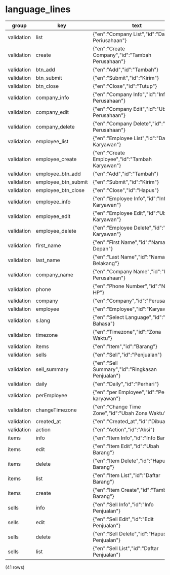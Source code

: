 language_lines
==============

|   group    |         key         |                       text                       |   |
|------------|---------------------|--------------------------------------------------|---|
| validation | list                | {"en":"Company List","id":"Daftar Periusahaan"}  |   |
| validation | create              | {"en":"Create Company","id":"Tambah Perusahaan"} |   |
| validation | btn_add             | {"en":"Add","id":"Tambah"}                       |   |
| validation | btn_submit          | {"en":"Submit","id":"Kirim"}                     |   |
| validation | btn_close           | {"en":"Close","id":"Tutup"}                      |   |
| validation | company_info        | {"en":"Company Info","id":"Info Perusahaan"}     |   |
| validation | company_edit        | {"en":"Company Edit","id":"Ubah Perusahaan"}     |   |
| validation | company_delete      | {"en":"Company Delete","id":"Hapus Perusahaan"}  |   |
| validation | employee_list       | {"en":"Employee List","id":"Daftar Karyawan"}    |   |
| validation | employee_create     | {"en":"Create Employee","id":"Tambah Karyawan"}  |   |
| validation | employee_btn_add    | {"en":"Add","id":"Tambah"}                       |   |
| validation | employee_btn_submit | {"en":"Submit","id":"Kirim"}                     |   |
| validation | employee_btn_close  | {"en":"Close","id":"Hapus"}                      |   |
| validation | employee_info       | {"en":"Employee Info","id":"Info Karyawan"}      |   |
| validation | employee_edit       | {"en":"Employee Edit","id":"Ubah Karyawan"}      |   |
| validation | employee_delete     | {"en":"Employee Delete","id":"Hapus Karyawan"}   |   |
| validation | first_name          | {"en":"First Name","id":"Nama Depan"}            |   |
| validation | last_name           | {"en":"Last Name","id":"Nama Belakang"}          |   |
| validation | company_name        | {"en":"Company Name","id":"Nama Perusahaan"}     |   |
| validation | phone               | {"en":"Phone Number","id":"Nomor HP"}            |   |
| validation | company             | {"en":"Company","id":"Perusahaan"}               |   |
| validation | employee            | {"en":"Employee","id":"Karyawan"}                |   |
| validation | s.lang              | {"en":"Select Language","id":"Pilih Bahasa"}     |   |
| validation | timezone            | {"en":"Timezone","id":"Zona Waktu"}              |   |
| validation | items               | {"en":"Item","id":"Barang"}                      |   |
| validation | sells               | {"en":"Sell","id":"Penjualan"}                   |   |
| validation | sell_summary        | {"en":"Sell Summary","id":"Ringkasan Penjualan"} |   |
| validation | daily               | {"en":"Daily","id":"Perhari"}                    |   |
| validation | perEmployee         | {"en":"per Employee","id":"Per karyawan"}        |   |
| validation | changeTimezone      | {"en":"Change Time Zone","id":"Ubah Zona Waktu"} |   |
| validation | created_at          | {"en":"Created_at","id":"Dibuat"}                |   |
| validation | action              | {"en":"Action","id":"Aksi"}                      |   |
| items      | info                | {"en":"Item Info","id":"Info Barang"}            |   |
| items      | edit                | {"en":"Item Edit","id":"Ubah Barang"}            |   |
| items      | delete              | {"en":"Item Delete","id":"Hapus Barang"}         |   |
| items      | list                | {"en":"Item List","id":"Daftar Barang"}          |   |
| items      | create              | {"en":"Item Create","id":"Tambah Barang"}        |   |
| sells      | info                | {"en":"Sell Info","id":"Info Penjualan"}         |   |
| sells      | edit                | {"en":"Sell Edit","id":"Edit Penjualan"}         |   |
| sells      | delete              | {"en":"Sell Delete","id":"Hapus Penjualan"}      |   |
| sells      | list                | {"en":"Sell List","id":"Daftar Penjualan"}       |   |
(41 rows)

